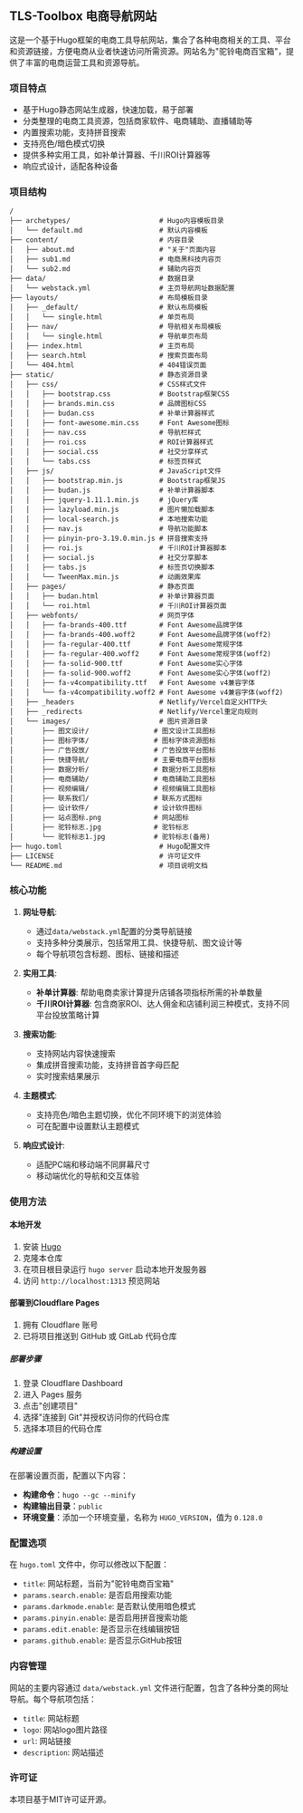 ## TLS-Toolbox 电商导航网站

这是一个基于Hugo框架的电商工具导航网站，集合了各种电商相关的工具、平台和资源链接，方便电商从业者快速访问所需资源。网站名为"驼铃电商百宝箱"，提供了丰富的电商运营工具和资源导航。

### 项目特点

- 基于Hugo静态网站生成器，快速加载，易于部署
- 分类整理的电商工具资源，包括商家软件、电商辅助、直播辅助等
- 内置搜索功能，支持拼音搜索
- 支持亮色/暗色模式切换
- 提供多种实用工具，如补单计算器、千川ROI计算器等
- 响应式设计，适配各种设备

### 项目结构

```
/
├── archetypes/                      # Hugo内容模板目录
│   └── default.md                   # 默认内容模板
├── content/                         # 内容目录
│   ├── about.md                     # "关于"页面内容
│   ├── sub1.md                      # 电商黑科技内容页
│   └── sub2.md                      # 辅助内容页
├── data/                            # 数据目录
│   └── webstack.yml                 # 主页导航网址数据配置
├── layouts/                         # 布局模板目录
│   ├── _default/                    # 默认布局模板
│   │   └── single.html              # 单页布局
│   ├── nav/                         # 导航相关布局模板
│   │   └── single.html              # 导航单页布局
│   ├── index.html                   # 主页布局
│   ├── search.html                  # 搜索页面布局
│   └── 404.html                     # 404错误页面
├── static/                          # 静态资源目录
│   ├── css/                         # CSS样式文件
│   │   ├── bootstrap.css            # Bootstrap框架CSS
│   │   ├── brands.min.css           # 品牌图标CSS
│   │   ├── budan.css                # 补单计算器样式
│   │   ├── font-awesome.min.css     # Font Awesome图标
│   │   ├── nav.css                  # 导航栏样式
│   │   ├── roi.css                  # ROI计算器样式
│   │   ├── social.css               # 社交分享样式
│   │   └── tabs.css                 # 标签页样式
│   ├── js/                          # JavaScript文件
│   │   ├── bootstrap.min.js         # Bootstrap框架JS
│   │   ├── budan.js                 # 补单计算器脚本
│   │   ├── jquery-1.11.1.min.js     # jQuery库
│   │   ├── lazyload.min.js          # 图片懒加载脚本
│   │   ├── local-search.js          # 本地搜索功能
│   │   ├── nav.js                   # 导航功能脚本
│   │   ├── pinyin-pro-3.19.0.min.js # 拼音搜索支持
│   │   ├── roi.js                   # 千川ROI计算器脚本
│   │   ├── social.js                # 社交分享脚本
│   │   ├── tabs.js                  # 标签页切换脚本
│   │   └── TweenMax.min.js          # 动画效果库
│   ├── pages/                       # 静态页面
│   │   ├── budan.html               # 补单计算器页面
│   │   └── roi.html                 # 千川ROI计算器页面
│   ├── webfonts/                    # 网页字体
│   │   ├── fa-brands-400.ttf        # Font Awesome品牌字体
│   │   ├── fa-brands-400.woff2      # Font Awesome品牌字体(woff2)
│   │   ├── fa-regular-400.ttf       # Font Awesome常规字体
│   │   ├── fa-regular-400.woff2     # Font Awesome常规字体(woff2)
│   │   ├── fa-solid-900.ttf         # Font Awesome实心字体
│   │   ├── fa-solid-900.woff2       # Font Awesome实心字体(woff2)
│   │   ├── fa-v4compatibility.ttf   # Font Awesome v4兼容字体
│   │   └── fa-v4compatibility.woff2 # Font Awesome v4兼容字体(woff2)
│   ├── _headers                     # Netlify/Vercel自定义HTTP头
│   ├── _redirects                   # Netlify/Vercel重定向规则
│   └── images/                      # 图片资源目录
│       ├── 图文设计/                # 图文设计工具图标
│       ├── 图标字体/                # 图标字体资源图标
│       ├── 广告投放/                # 广告投放平台图标
│       ├── 快捷导航/                # 主要电商平台图标
│       ├── 数据分析/                # 数据分析工具图标
│       ├── 电商辅助/                # 电商辅助工具图标
│       ├── 视频编辑/                # 视频编辑工具图标
│       ├── 联系我们/                # 联系方式图标
│       ├── 设计软件/                # 设计软件图标
│       ├── 站点图标.png             # 网站图标
│       ├── 驼铃标志.jpg             # 驼铃标志
│       └── 驼铃标志1.jpg            # 驼铃标志(备用)
├── hugo.toml                        # Hugo配置文件
├── LICENSE                          # 许可证文件
└── README.md                        # 项目说明文档
```

### 核心功能

1. **网址导航**: 
   - 通过`data/webstack.yml`配置的分类导航链接
   - 支持多种分类展示，包括常用工具、快捷导航、图文设计等
   - 每个导航项包含标题、图标、链接和描述

2. **实用工具**:
   - **补单计算器**: 帮助电商卖家计算提升店铺各项指标所需的补单数量
   - **千川ROI计算器**: 包含商家ROI、达人佣金和店铺利润三种模式，支持不同平台投放策略计算

3. **搜索功能**: 
   - 支持网站内容快速搜索
   - 集成拼音搜索功能，支持拼音首字母匹配
   - 实时搜索结果展示

4. **主题模式**: 
   - 支持亮色/暗色主题切换，优化不同环境下的浏览体验
   - 可在配置中设置默认主题模式

5. **响应式设计**: 
   - 适配PC端和移动端不同屏幕尺寸
   - 移动端优化的导航和交互体验

### 使用方法

#### 本地开发

1. 安装 [Hugo](https://gohugo.io/getting-started/installing/)
2. 克隆本仓库
3. 在项目根目录运行 `hugo server` 启动本地开发服务器
4. 访问 `http://localhost:1313` 预览网站

#### 部署到Cloudflare Pages

1. 拥有 Cloudflare 账号
2. 已将项目推送到 GitHub 或 GitLab 代码仓库

##### 部署步骤
1. 登录 Cloudflare Dashboard
2. 进入 Pages 服务
3. 点击"创建项目"
4. 选择"连接到 Git"并授权访问你的代码仓库
5. 选择本项目的代码仓库

##### 构建设置
在部署设置页面，配置以下内容：
- **构建命令**：`hugo --gc --minify`
- **构建输出目录**：`public`
- **环境变量**：添加一个环境变量，名称为 `HUGO_VERSION`，值为 `0.128.0`

### 配置选项

在 `hugo.toml` 文件中，你可以修改以下配置：

- `title`: 网站标题，当前为"驼铃电商百宝箱"
- `params.search.enable`: 是否启用搜索功能
- `params.darkmode.enable`: 是否默认使用暗色模式
- `params.pinyin.enable`: 是否启用拼音搜索功能
- `params.edit.enable`: 是否显示在线编辑按钮
- `params.github.enable`: 是否显示GitHub按钮

### 内容管理

网站的主要内容通过 `data/webstack.yml` 文件进行配置，包含了各种分类的网址导航。每个导航项包括：
- `title`: 网站标题
- `logo`: 网站logo图片路径
- `url`: 网站链接
- `description`: 网站描述

### 许可证

本项目基于MIT许可证开源。
